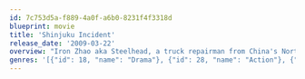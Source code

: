 ```yaml
---
id: 7c753d5a-f889-4a0f-a6b0-8231f4f3318d
blueprint: movie
title: 'Shinjuku Incident'
release_date: '2009-03-22'
overview: "Iron Zhao aka Steelhead, a truck repairman from China's Northeast, and settles down as an illegal immigrant in Tokyo. After a series of run-ins with the Yakuza, he rises to power as the Don of Chinese illegal immigrants. However, things get out of control when he's foolish enough to believe in clean getaways in a world that offers none, and soon comes to seal his own fate."
genres: '[{"id": 18, "name": "Drama"}, {"id": 28, "name": "Action"}, {"id": 53, "name": "Thriller"}, {"id": 80, "name": "Crime"}]'
---
```

